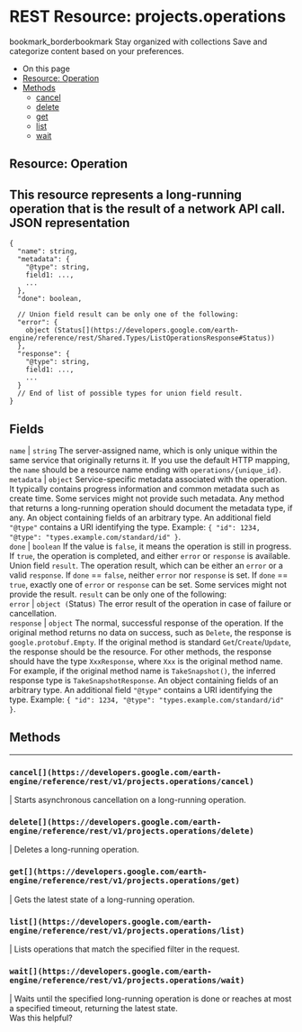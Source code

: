  
#  REST Resource: projects.operations
bookmark_borderbookmark Stay organized with collections  Save and categorize content based on your preferences.
  * On this page
  * [Resource: Operation](https://developers.google.com/earth-engine/reference/rest/v1/projects.operations#resource:-operation)
  * [Methods](https://developers.google.com/earth-engine/reference/rest/v1/projects.operations#methods)
    * [cancel](https://developers.google.com/earth-engine/reference/rest/v1/projects.operations#cancel)
    * [delete](https://developers.google.com/earth-engine/reference/rest/v1/projects.operations#delete)
    * [get](https://developers.google.com/earth-engine/reference/rest/v1/projects.operations#get)
    * [list](https://developers.google.com/earth-engine/reference/rest/v1/projects.operations#list)
    * [wait](https://developers.google.com/earth-engine/reference/rest/v1/projects.operations#wait)


## Resource: Operation
This resource represents a long-running operation that is the result of a network API call.
JSON representation  
---  
```
{
  "name": string,
  "metadata": {
    "@type": string,
    field1: ...,
    ...
  },
  "done": boolean,

  // Union field result can be only one of the following:
  "error": {
    object (Status[](https://developers.google.com/earth-engine/reference/rest/Shared.Types/ListOperationsResponse#Status))
  },
  "response": {
    "@type": string,
    field1: ...,
    ...
  }
  // End of list of possible types for union field result.
}
```
  
Fields  
---  
`name` |  `string` The server-assigned name, which is only unique within the same service that originally returns it. If you use the default HTTP mapping, the `name` should be a resource name ending with `operations/{unique_id}`.  
`metadata` |  `object` Service-specific metadata associated with the operation. It typically contains progress information and common metadata such as create time. Some services might not provide such metadata. Any method that returns a long-running operation should document the metadata type, if any. An object containing fields of an arbitrary type. An additional field `"@type"` contains a URI identifying the type. Example: `{ "id": 1234, "@type": "types.example.com/standard/id" }`.  
`done` |  `boolean` If the value is `false`, it means the operation is still in progress. If `true`, the operation is completed, and either `error` or `response` is available.  
Union field `result`. The operation result, which can be either an `error` or a valid `response`. If `done` == `false`, neither `error` nor `response` is set. If `done` == `true`, exactly one of `error` or `response` can be set. Some services might not provide the result. `result` can be only one of the following:  
`error` |  `object (`Status[](https://developers.google.com/earth-engine/reference/rest/Shared.Types/ListOperationsResponse#Status)`)` The error result of the operation in case of failure or cancellation.  
`response` |  `object` The normal, successful response of the operation. If the original method returns no data on success, such as `Delete`, the response is `google.protobuf.Empty`. If the original method is standard `Get`/`Create`/`Update`, the response should be the resource. For other methods, the response should have the type `XxxResponse`, where `Xxx` is the original method name. For example, if the original method name is `TakeSnapshot()`, the inferred response type is `TakeSnapshotResponse`. An object containing fields of an arbitrary type. An additional field `"@type"` contains a URI identifying the type. Example: `{ "id": 1234, "@type": "types.example.com/standard/id" }`.  
## Methods  
---  
### `cancel[](https://developers.google.com/earth-engine/reference/rest/v1/projects.operations/cancel)`
|  Starts asynchronous cancellation on a long-running operation.  
### `delete[](https://developers.google.com/earth-engine/reference/rest/v1/projects.operations/delete)`
|  Deletes a long-running operation.  
### `get[](https://developers.google.com/earth-engine/reference/rest/v1/projects.operations/get)`
|  Gets the latest state of a long-running operation.  
### `list[](https://developers.google.com/earth-engine/reference/rest/v1/projects.operations/list)`
|  Lists operations that match the specified filter in the request.  
### `wait[](https://developers.google.com/earth-engine/reference/rest/v1/projects.operations/wait)`
|  Waits until the specified long-running operation is done or reaches at most a specified timeout, returning the latest state.  
Was this helpful?
